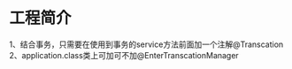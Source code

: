 # 工程简介
1、结合事务，只需要在使用到事务的service方法前面加一个注解@Transcation\
2、application.class类上可加可不加@EnterTranscationManager
